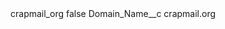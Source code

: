 <?xml version="1.0" encoding="UTF-8"?>
<CustomMetadata xmlns="http://soap.sforce.com/2006/04/metadata" xmlns:xsi="http://www.w3.org/2001/XMLSchema-instance" xmlns:xsd="http://www.w3.org/2001/XMLSchema">
    <label>crapmail_org</label>
    <protected>false</protected>
    <values>
        <field>Domain_Name__c</field>
        <value xsi:type="xsd:string">crapmail.org</value>
    </values>
</CustomMetadata>

